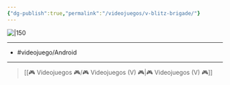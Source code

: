 ```yaml
---
{"dg-publish":true,"permalink":"/videojuegos/v-blitz-brigade/"}
---
```



![|150](https://images.igdb.com/igdb/image/upload/t_cover_big/co2pkq.jpg)

---

- #videojuego/Android 

---

> [[🎮 Videojuegos 🎮/🎮 Videojuegos (V) 🎮\|🎮 Videojuegos (V) 🎮]]